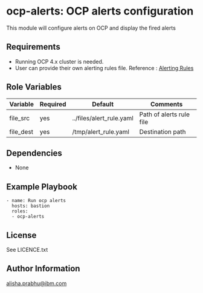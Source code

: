 ocp-alerts: OCP alerts configuration
=========

This module will configure alerts on OCP and display the fired alerts

Requirements
------------

 - Running OCP 4.x cluster is needed.
 - User can provide their own alerting rules file. Reference : [Alerting Rules](https://prometheus.io/docs/prometheus/latest/configuration/alerting_rules/)

Role Variables
--------------

| Variable                    | Required | Default                                    | Comments                                            |
|-----------------------------|----------|--------------------------------------------|-----------------------------------------------------|
| file_src  | yes | ../files/alert_rule.yaml  | Path of alerts rule file  |
| file_dest  | yes  | /tmp/alert_rule.yaml  | Destination path   |

Dependencies
------------

 - None

Example Playbook
----------------

    - name: Run ocp alerts
      hosts: bastion
      roles:
      - ocp-alerts

License
-------

See LICENCE.txt

Author Information
------------------

alisha.prabhu@ibm.com

